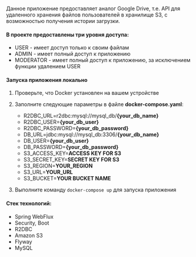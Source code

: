 Данное приложение предоставляет аналог Google Drive, т.е. API для удаленного хранения файлов пользователей в хранилище S3, с возможностью получения истории загрузки.   

#### В проекте предоставлены три уровня доступа:  
- USER - имеет доступ только к своим файлам  
- ADMIN - имеет полный доступ к приложению   
- MODERATOR - имеет полный доступ к приложению, за исключением функции удалением USER  

#### Запуска приложения локально
1. Проверьте, что Docker установлен на вашем устройстве
2. Заполните следующие параметры в файле **docker-compose.yaml**:
   
      - R2DBC_URL=r2dbc:mysql://mysql_db/**{your_db_name}**
      - R2DBC_USER=**{your_db_user}**
      - R2DBC_PASSWORD=**{your_db_password}**
      - DB_URL=jdbc:mysql://mysql_db:3306/**{your_db_name}**
      - DB_USER=**{your_db_user}**
      - DB_PASSWORD=**{your_db_password}**
      - S3_ACCESS_KEY=**ACCESS KEY FOR S3**
      - S3_SECRET_KEY=**SECRET KEY FOR S3**
      - S3_REGION=**YOUR_REGION**
      - S3_URL=**YOUR_URL**
      - S3_BUCKET=**YOUR BUCKET NAME**
3. Выполните команду `docker-compose up` для запуска приложения
      
#### Стек технологий: 
* Spring WebFlux
* Security, Boot
* R2DBC
* Amazon S3
* Flyway
* MySQL  
